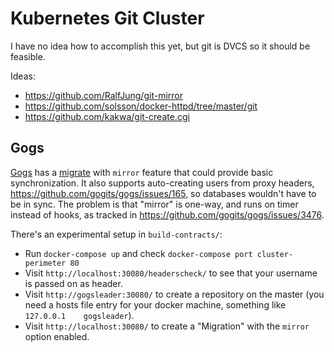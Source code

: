 
# Kubernetes Git Cluster

I have no idea how to accomplish this yet, but git is DVCS so it should be feasible.

Ideas:
 * https://github.com/RalfJung/git-mirror
 * https://github.com/solsson/docker-httpd/tree/master/git
 * https://github.com/kakwa/git-create.cgi

## Gogs

[Gogs](https://gogs.io/) has a [migrate](https://github.com/gogits/go-gogs-client/wiki/Repositories#migrate) with `mirror` feature that could provide basic synchronization. It also supports auto-creating users from proxy headers, https://github.com/gogits/gogs/issues/165, so databases wouldn't have to be in sync. The problem is that "mirror" is one-way, and runs on timer instead of hooks, as tracked in https://github.com/gogits/gogs/issues/3476.

There's an experimental setup in `build-contracts/`:
 * Run `docker-compose up` and check `docker-compose port cluster-perimeter 80`
 * Visit `http://localhost:30080/headerscheck/` to see that your username is passed on as header.
 * Visit `http://gogsleader:30080/` to create a repository on the master (you need a hosts file entry for your docker machine, something like `127.0.0.1	gogsleader`).
 * Visit `http://localhost:30080/` to create a "Migration" with the `mirror` option enabled.
